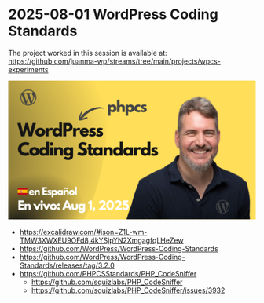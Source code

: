 # 2025-08-01 WordPress Coding Standards

The project worked in this session is available at:
https://github.com/juanma-wp/streams/tree/main/projects/wpcs-experiments


[![](./thumbnail.png)](https://www.youtube.com/live/vEu1R0XLrJQ?si=Q53P6LKh0rVFKe1k)

- https://excalidraw.com/#json=Z1L-wm-TMW3XWXEU9OFd8,4kYSjpYN2XmgagfqLHeZew
- https://github.com/WordPress/WordPress-Coding-Standards
- https://github.com/WordPress/WordPress-Coding-Standards/releases/tag/3.2.0
- https://github.com/PHPCSStandards/PHP_CodeSniffer
  - https://github.com/squizlabs/PHP_CodeSniffer
  - https://github.com/squizlabs/PHP_CodeSniffer/issues/3932